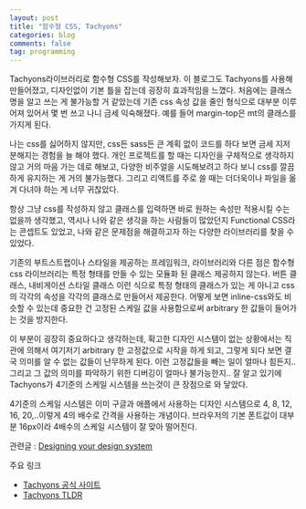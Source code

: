 ```yaml
---
layout: post
title: "함수형 CSS, Tachyons"
categories: blog
comments: false
tag: programming
---
```


Tachyons라이브러리로 함수형 CSS를 작성해보자.
이 블로그도 Tachyons를 사용해 만들어졌고, 디자인없이 기본 틀을 잡는데 굉장히 효과적임을 느꼈다.
처음에는 클래스명을 알고 쓰는 게 불가능할 거 같았는데 기존 css 속성 값을 줄인 형식으로 대부분 이루어져 있어서 몇 번 쓰고 나니 금세 익숙해졌다. 예를 들어 margin-top은 mt의 클래스를 가지게 된다.

나는 css를 싫어하지 않지만, css든 sass든 큰 계획 없이 코드를 하다 보면 금세 지저분해지는 경험을 늘 해야 했다. 개인 프로젝트를 할 때는 디자인을 구체적으로 생각하지 않고 거의 마음 가는 데로 해보고, 다양한 비주얼을 시도해보려고 하다 보니 css를 깔끔하게 유지하는 게 거의 불가능했다. 그리고 리액트를 주로 쓸 때는 더더욱이나 파일을 옮겨 다녀야 하는 게 너무 귀찮았다.

항상 그냥 css를 작성하지 않고 클래스를 입력하면 바로 원하는 속성만 적용시킬 수는 없을까 생각했고, 역시나 나와 같은 생각을 하는 사람들이 많았던지 Functional CSS라는 콘셉트도 있었고, 나와 같은 문제점을 해결하고자 하는 다양한 라이브러리를 찾을 수 있었다.

기존의 부트스트랩이나 스타일을 제공하는 프레임워크, 라이브러리와 다른 점은 함수형 css 라이브러리는 특정 형태를 만들 수 있는 모듈화 된 클래스 제공하지 않는다. 버튼 클래스, 내비게이션 스타일 클래스 이런 식으로 특정 형태의 클래스가 있는 게 아니고 css의 각각의 속성을 각각의 클래스로 만들어서 제공한다. 어떻게 보면 inline-css와도 비슷할 수 있는데 중요한 건 고정된 스케일 값을 사용함으로써 arbitrary 한 값들이 들어가는 것을 방지한다.

이 부분이 굉장히 중요하다고 생각하는데, 확고한 디자인 시스템이 없는 상황에서는 직관에 의해서 여기저기 arbitrary 한 고정값으로 시작을 하게 되고, 그렇게 되다 보면 결국 의미를 알 수 없는 값들이 난무하게 된다. 이런 고정값들을 빼는 일이 얼마나 힘든지.. 그리고 그 값의 의미를 파악하기 위한 디버깅이 얼마나 불가능한지.. 잘 알고 있기에 Tachyons가 4기준의 스케일 시스템을 쓰는것이 큰 장점으로 와 닿았다.

4기준의 스케일 시스템은 이미 구글과 애플에서 사용하는 디자인 시스템으로 4, 8, 12, 16, 20,..이렇게 4의 배수로 간격을 사용하는 개념이다. 브라우저의 기본 폰트값이 대부분 16px이라 4배수의 스케일 시스템이 잘 맞아 떨어진다.




관련글 : [Designing your design system](https://www.designbetter.co/design-systems-handbook/designing-design-system)

주요 링크

* [Tachyons 공식 사이트](https://tachyons.io/)
* [Tachyons TLDR](https://tachyons-tldr.now.sh/)

